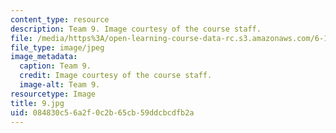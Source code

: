 ```yaml
---
content_type: resource
description: Team 9. Image courtesy of the course staff.
file: /media/https%3A/open-learning-course-data-rc.s3.amazonaws.com/6-186-mobile-autonomous-systems-laboratory-january-iap-2005/084830c56a2f0c2b65cb59ddcbcdfb2a_9.jpg
file_type: image/jpeg
image_metadata:
  caption: Team 9.
  credit: Image courtesy of the course staff.
  image-alt: Team 9.
resourcetype: Image
title: 9.jpg
uid: 084830c5-6a2f-0c2b-65cb-59ddcbcdfb2a
---
```

